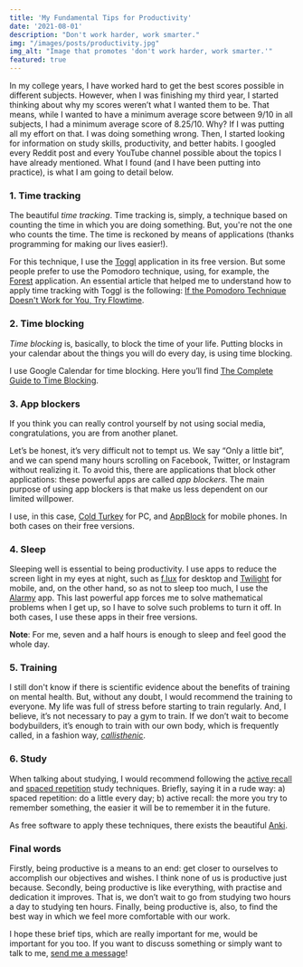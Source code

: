 ```yaml
---
title: 'My Fundamental Tips for Productivity'
date: '2021-08-01'
description: "Don't work harder, work smarter."
img: "/images/posts/productivity.jpg"
img_alt: "Image that promotes 'don't work harder, work smarter.'"
featured: true
---
```


In my college years, I have worked hard to get the best scores possible in different subjects. However, when I was finishing my third year, I started thinking about why my scores weren’t what I wanted them to be. That means, while I wanted to have a minimum average score between 9/10 in all subjects, I had a minimum average score of 8.25/10. Why? If I was putting all my effort on that. I was doing something wrong. Then, I started looking for information on study skills, productivity, and better habits. I googled every Reddit post and every YouTube channel possible about the topics I have already mentioned. What I found (and I have been putting into practice), is what I am going to detail below.

### 1. Time tracking

The beautiful *time tracking*. Time tracking is, simply, a technique based on counting the time in which you are doing something. But, you're not the one who counts the time. The time is reckoned by means of applications (thanks programming for making our lives easier!). 

For this technique, I use the [Toggl](https://toggl.com/) application in its free version. But some people prefer to use the Pomodoro technique, using, for example, the [Forest](https://www.forestapp.cc/) application. An essential article that helped me to understand how to apply time tracking with Toggl is the following: [If the Pomodoro Technique Doesn't Work for You, Try Flowtime](https://zapier.com/blog/flowtime-technique/). 

### 2. Time blocking

*Time blocking* is, basically, to block the time of your life. Putting blocks in your calendar about the things you will do every day, is using time blocking. 

I use Google Calendar for time blocking. Here you’ll find [The Complete Guide to Time Blocking](https://todoist.com/productivity-methods/time-blocking).

### 3. App blockers

If you think you can really control yourself by not using social media, congratulations, you are from another planet. 

Let’s be honest, it’s very difficult not to tempt us. We say “Only a little bit”, and we can spend many hours scrolling on Facebook, Twitter, or Instagram without realizing it. To avoid this, there are applications that block other applications: these powerful apps are called *app blockers*. The main purpose of using app blockers is that make us less dependent on our limited willpower. 

I use, in this case, [Cold Turkey](https://getcoldturkey.com/) for PC, and [AppBlock](https://play.google.com/store/apps/details?id=cz.mobilesoft.appblock&hl=en&gl=US) for mobile phones. In both cases on their free versions. 

### 4. Sleep

Sleeping well is essential to being productivity. I use apps to reduce the screen light in my eyes at night, such as [f.lux](https://justgetflux.com/) for desktop and [Twilight](https://play.google.com/store/apps/details?id=com.urbandroid.lux&hl=en&gl=US) for mobile, and, on the other hand, so as not to sleep too much, I use the [Alarmy](https://play.google.com/store/apps/details?id=droom.sleepIfUCan&hl=en&gl=US) app. This last powerful app forces me to solve mathematical problems when I get up, so I have to solve such problems to turn it off. In both cases, I use these apps in their free versions.

**Note**: For me, seven and a half hours is enough to sleep and feel good the whole day.

### 5. Training

I still don't know if there is scientific evidence about the benefits of training on mental health. But, without any doubt, I would recommend the training to everyone. My life was full of stress before starting to train regularly. And, I believe, it’s not necessary to pay a gym to train. If we don’t wait to become bodybuilders, it’s enough to train with our own body, which is frequently called, in a fashion way, [*callisthenic*](https://en.wikipedia.org/wiki/Calisthenics). 

### 6. Study

When talking about studying, I would recommend following the [active recall](https://www.youtube.com/watch?v=fDbxPVn02VU&ab_channel=AliAbdaal) and [spaced repetition](https://www.youtube.com/watch?v=Z-zNHHpXoMM&ab_channel=AliAbdaal) study techniques. Briefly, saying it in a rude way: a) spaced repetition: do a little every day; b) active recall: the more you try to remember something, the easier it will be to remember it in the future. 

As free software to apply these techniques, there exists the beautiful [Anki](https://apps.ankiweb.net/).

### Final words

Firstly, being productive is a means to an end: get closer to ourselves to accomplish our objectives and wishes. I think none of us is productive just because. Secondly, being productive is like everything, with practise and dedication it improves. That is, we don’t wait to go from studying two hours a day to studying ten hours.  Finally, being productive is, also, to find the best way in which we feel more comfortable with our work. 

I hope these brief tips, which are really important for me, would be important for you too. If you want to discuss something or simply want to talk to me, [send me a message](https://www.francosbenitez.com/#contact)! 
